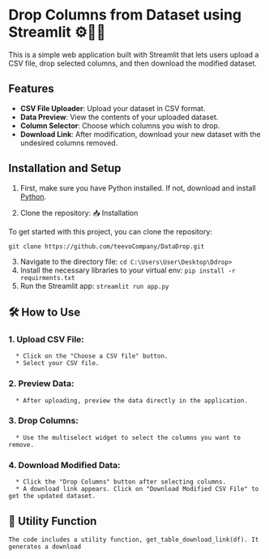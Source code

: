 # Drop Columns from Dataset using Streamlit ⚙️👨‍💻

This is a simple web application built with Streamlit that lets users upload a CSV file, drop selected columns, and then download the modified dataset.

## Features
- **CSV File Uploader**: Upload your dataset in CSV format.
- **Data Preview**: View the contents of your uploaded dataset.
- **Column Selector**: Choose which columns you wish to drop.
- **Download Link**: After modification, download your new dataset with the undesired columns removed.

## Installation and Setup

1. First, make sure you have Python installed. If not, download and install [Python](https://www.python.org/downloads/).

2. Clone the repository: 📥 Installation

To get started with this project, you can clone the repository:

`git clone https://github.com/teevoCompany/DataDrop.git`

3. Navigate to the directory file: `cd C:\Users\User\Desktop\Ddrop>`
4. Install the necessary libraries to your virtual env: `pip install -r requirments.txt`
5. Run the Streamlit app: `streamlit run app.py`



## 🛠 How to Use
### 1. Upload CSV File:
      * Click on the "Choose a CSV file" button.
      * Select your CSV file.
### 2. Preview Data:
      * After uploading, preview the data directly in the application.
### 3. Drop Columns:
      * Use the multiselect widget to select the columns you want to remove.
### 4. Download Modified Data:
      * Click the "Drop Columns" button after selecting columns.
      * A download link appears. Click on "Download Modified CSV File" to get the updated dataset.
## 📌 Utility Function
`The code includes a utility function, get_table_download_link(df).
It generates a download`

   

